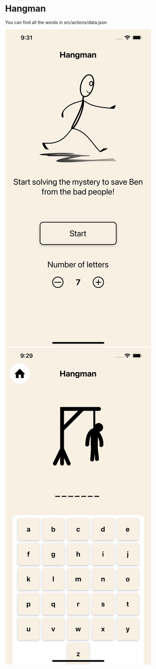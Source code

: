 # Hangman

You can find all the words in src/actions/data.json

![Screenshot](./readme_images/img1.png)
![Screenshot](./readme_images/img2.png)